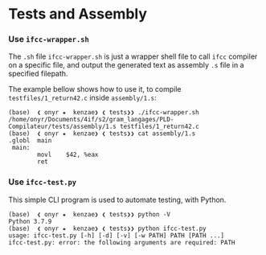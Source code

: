 # Tests and Assembly


### Use `ifcc-wrapper.sh`

The `.sh` file `ifcc-wrapper.sh` is just a wrapper shell file to call `ifcc` compiler on a specific file, and output the generated text as assembly `.s` file in a specified filepath.

The example bellow shows how to use it, to compile `testfiles/1_return42.c` inside `assembly/1.s`:

```shell
(base)  ❮ onyr ★  kenzae❯ ❮ tests❯❯ ./ifcc-wrapper.sh /home/onyr/Documents/4if/s2/gram_langages/PLD-Compilateur/tests/assembly/1.s testfiles/1_return42.c 
(base)  ❮ onyr ★  kenzae❯ ❮ tests❯❯ cat assembly/1.s 
.globl  main
 main: 
        movl    $42, %eax
        ret
```


### Use `ifcc-test.py`

This simple CLI program is used to automate testing, with Python.

```shell
(base)  ❮ onyr ★  kenzae❯ ❮ tests❯❯ python -V
Python 3.7.9
(base)  ❮ onyr ★  kenzae❯ ❮ tests❯❯ python ifcc-test.py 
usage: ifcc-test.py [-h] [-d] [-v] [-w PATH] PATH [PATH ...]
ifcc-test.py: error: the following arguments are required: PATH
```
